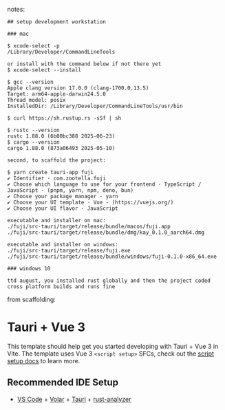notes:

```
## setup development workstation

### mac

$ xcode-select -p
/Library/Developer/CommandLineTools

or install with the command below if not there yet
$ xcode-select --install

$ gcc --version
Apple clang version 17.0.0 (clang-1700.0.13.5)
Target: arm64-apple-darwin24.5.0
Thread model: posix
InstalledDir: /Library/Developer/CommandLineTools/usr/bin

$ curl https://sh.rustup.rs -sSf | sh

$ rustc --version
rustc 1.88.0 (6b00bc388 2025-06-23)
$ cargo --version
cargo 1.88.0 (873a06493 2025-05-10)

second, to scaffold the project:

$ yarn create tauri-app fuji
✔ Identifier · com.zootella.fuji
✔ Choose which language to use for your frontend · TypeScript / JavaScript - (pnpm, yarn, npm, deno, bun)
✔ Choose your package manager · yarn
✔ Choose your UI template · Vue - (https://vuejs.org/)
✔ Choose your UI flavor · JavaScript

executable and installer on mac:
./fuji/src-tauri/target/release/bundle/macos/fuji.app
./fuji/src-tauri/target/release/bundle/dmg/kay_0.1.0_aarch64.dmg

executable and installer on windows:
./fuji/src-tauri/target/release/fuji.exe
./fuji/src-tauri/target/release/bundle/windows/fuji-0.1.0-x86_64.exe

### windows 10

ttd august, you installed rust globally and then the project coded cross platform builds and runs fine
```

from scaffolding:

# Tauri + Vue 3

This template should help get you started developing with Tauri + Vue 3 in Vite. The template uses Vue 3 `<script setup>` SFCs, check out the [script setup docs](https://v3.vuejs.org/api/sfc-script-setup.html#sfc-script-setup) to learn more.

## Recommended IDE Setup

- [VS Code](https://code.visualstudio.com/) + [Volar](https://marketplace.visualstudio.com/items?itemName=Vue.volar) + [Tauri](https://marketplace.visualstudio.com/items?itemName=tauri-apps.tauri-vscode) + [rust-analyzer](https://marketplace.visualstudio.com/items?itemName=rust-lang.rust-analyzer)
